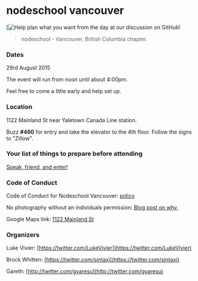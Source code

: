 nodeschool vancouver
====================

[![Help plan what you want from the day at our discussion on GitHub!](https://github.com/nodeschool/vancouver/issues/14)

> nodeschool - Vancouver, British Columbia chapter.

### Dates

29rd August 2015

The event will run from noon until about 4:00pm.

Feel free to come a little early and help set up.

### Location

1122 Mainland St near Yaletown Canada Line station.

Buzz **#460** for entry and take the elevator to the 4th floor. Follow the signs to "Zillow".

### Your list of things to prepare before attending

[Speak, friend, and enter!](https://gist.github.com/gyaresu/1848acc320e4c441d995)

### Code of Conduct

Code of Conduct for Nodeschool Vancouver: [policy](code-of-conduct.md)

No photography without an individuals permission: [Blog post on why.](https://adainitiative.org/2013/07/another-way-to-attract-women-to-conferences-photography-policies/)

Google Maps link: [1122 Mainland St](https://www.google.ca/maps/place/1122+Mainland+St,+Vancouver,+BC+V6B+5L1/@49.2752371,-123.1208496,17z/data=!3m1!4b1!4m2!3m1!1s0x548673d6fe9b862f:0x46c6e2ce937f8b89?hl=en)

### Organizers

Luke Vivier:    [https://twitter.com/LukeVivier](https://twitter.com/LukeVivier)

Brock Whitten:  [https://twitter.com/sintaxi](https://twitter.com/sintaxi)

Gareth:         [http://twitter.com/gyaresu](http://twitter.com/gyaresu)